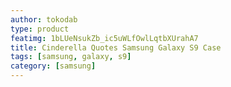 ```yaml
---
author: tokodab
type: product
featimg: 1bLUeNsukZb_ic5uWLfOwlLqtbXUrahA7
title: Cinderella Quotes Samsung Galaxy S9 Case
tags: [samsung, galaxy, s9]
category: [samsung]
---
```

